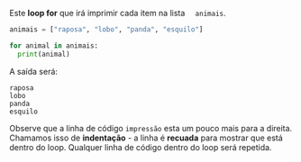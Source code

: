 Este **loop for** que irá imprimir cada item na lista ` 
animais`.

```python
animais = ["raposa", "lobo", "panda", "esquilo"]

for animal in animais:
  print(animal)
```

A saída será:

    raposa
    lobo
    panda
    esquilo
    

Observe que a linha de código `impressão` esta um pouco mais para a direita. Chamamos isso de **indentação** - a linha é **recuada** para mostrar que está dentro do loop. Qualquer linha de código dentro do loop será repetida.